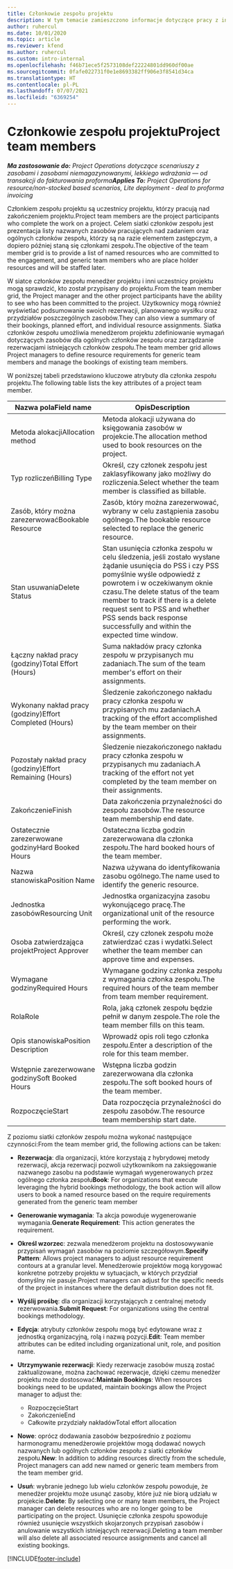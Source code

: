 ```yaml
---
title: Członkowie zespołu projektu
description: W tym temacie zamieszczono informacje dotyczące pracy z informacjami dotyczącymi członków zespołu projektu, ich atrybutami i planowaniem.
author: ruhercul
ms.date: 10/01/2020
ms.topic: article
ms.reviewer: kfend
ms.author: ruhercul
ms.custom: intro-internal
ms.openlocfilehash: f46b71ece5f2573108def22224801dd960df00ae
ms.sourcegitcommit: 0fafe022731f0e1e8693382ff906e3f8541d34ca
ms.translationtype: HT
ms.contentlocale: pl-PL
ms.lasthandoff: 07/07/2021
ms.locfileid: "6369254"
---
```

# <a name="project-team-members"></a><span data-ttu-id="a8b85-103">Członkowie zespołu projektu</span><span class="sxs-lookup"><span data-stu-id="a8b85-103">Project team members</span></span>

<span data-ttu-id="a8b85-104">_**Ma zastosowanie do:** Project Operations dotyczące scenariuszy z zasobami i zasobami niemagazynowanymi, lekkiego wdrażania — od transakcji do fakturowania proforma_</span><span class="sxs-lookup"><span data-stu-id="a8b85-104">_**Applies To:** Project Operations for resource/non-stocked based scenarios, Lite deployment - deal to proforma invoicing_</span></span>

<span data-ttu-id="a8b85-105">Członkiem zespołu projektu są uczestnicy projektu, którzy pracują nad zakończeniem projektu.</span><span class="sxs-lookup"><span data-stu-id="a8b85-105">Project team members are the project participants who complete the work on a project.</span></span> <span data-ttu-id="a8b85-106">Celem siatki członków zespołu jest prezentacja listy nazwanych zasobów pracujących nad zadaniem oraz ogólnych członków zespołu, którzy są na razie elementem zastępczym, a dopiero później staną się członkami zespołu.</span><span class="sxs-lookup"><span data-stu-id="a8b85-106">The objective of the team member grid is to provide a list of named resources who are committed to the engagement, and generic team members who are place holder resources and will be staffed later.</span></span>

<span data-ttu-id="a8b85-107">W siatce członków zespołu menedżer projektu i inni uczestnicy projektu mogą sprawdzić, kto został przypisany do projektu.</span><span class="sxs-lookup"><span data-stu-id="a8b85-107">From the team member grid, the Project manager and the other project participants have the ability to see who has been committed to the project.</span></span> <span data-ttu-id="a8b85-108">Użytkownicy mogą również wyświetlać podsumowanie swoich rezerwacji, planowanego wysiłku oraz przydziałów poszczególnych zasobów.</span><span class="sxs-lookup"><span data-stu-id="a8b85-108">They can also view a summary of their bookings, planned effort, and individual resource assignments.</span></span> <span data-ttu-id="a8b85-109">Siatka członków zespołu umożliwia menedżerom projektu zdefiniowanie wymagań dotyczących zasobów dla ogólnych członków zespołu oraz zarządzanie rezerwacjami istniejących członków zespołu.</span><span class="sxs-lookup"><span data-stu-id="a8b85-109">The team member grid allows Project managers to define resource requirements for generic team members and manage the bookings of existing team members.</span></span>

<span data-ttu-id="a8b85-110">W poniższej tabeli przedstawiono kluczowe atrybuty dla członka zespołu projektu.</span><span class="sxs-lookup"><span data-stu-id="a8b85-110">The following table lists the key attributes of a project team member.</span></span>

| <span data-ttu-id="a8b85-111">Nazwa pola</span><span class="sxs-lookup"><span data-stu-id="a8b85-111">Field name</span></span>          | <span data-ttu-id="a8b85-112">Opis</span><span class="sxs-lookup"><span data-stu-id="a8b85-112">Description</span></span>                                                                                                                                                                  |
|--------------------------|-----------------------------------------------------------------------------------------------------------------------------------------------------------------------------------|
| <span data-ttu-id="a8b85-113">Metoda alokacji</span><span class="sxs-lookup"><span data-stu-id="a8b85-113">Allocation method</span></span>        | <span data-ttu-id="a8b85-114">Metoda alokacji używana do księgowania zasobów w projekcie.</span><span class="sxs-lookup"><span data-stu-id="a8b85-114">The allocation method used to book resources on the project.</span></span>                                                                         |
| <span data-ttu-id="a8b85-115">Typ rozliczeń</span><span class="sxs-lookup"><span data-stu-id="a8b85-115">Billing Type</span></span>             | <span data-ttu-id="a8b85-116">Określ, czy członek zespołu jest zaklasyfikowany jako możliwy do rozliczenia.</span><span class="sxs-lookup"><span data-stu-id="a8b85-116">Select whether the team member is classified as billable.</span></span>                                                                                                                                       |
| <span data-ttu-id="a8b85-117">Zasób, który można zarezerwować</span><span class="sxs-lookup"><span data-stu-id="a8b85-117">Bookable Resource</span></span>        | <span data-ttu-id="a8b85-118">Zasób, który można zarezerwować, wybrany w celu zastąpienia zasobu ogólnego.</span><span class="sxs-lookup"><span data-stu-id="a8b85-118">The bookable resource selected to replace the generic resource.</span></span>                                                                                                                   |
| <span data-ttu-id="a8b85-119">Stan usuwania</span><span class="sxs-lookup"><span data-stu-id="a8b85-119">Delete Status</span></span>            | <span data-ttu-id="a8b85-120">Stan usunięcia członka zespołu w celu śledzenia, jeśli zostało wysłane żądanie usunięcia do PSS i czy PSS pomyślnie wyśle odpowiedź z powrotem i w oczekiwanym oknie czasu.</span><span class="sxs-lookup"><span data-stu-id="a8b85-120">The delete status of the team member to track if there is a delete request sent to PSS and whether PSS sends back response successfully and within the expected time window.</span></span> |
| <span data-ttu-id="a8b85-121">Łączny nakład pracy (godziny)</span><span class="sxs-lookup"><span data-stu-id="a8b85-121">Total Effort (Hours)</span></span>     | <span data-ttu-id="a8b85-122">Suma nakładów pracy członka zespołu w przypisanych mu zadaniach.</span><span class="sxs-lookup"><span data-stu-id="a8b85-122">The sum of the team member's effort on their assignments.</span></span>                                                                                                                         |
| <span data-ttu-id="a8b85-123">Wykonany nakład pracy (godziny)</span><span class="sxs-lookup"><span data-stu-id="a8b85-123">Effort Completed (Hours)</span></span> | <span data-ttu-id="a8b85-124">Śledzenie zakończonego nakładu pracy członka zespołu w przypisanych mu zadaniach.</span><span class="sxs-lookup"><span data-stu-id="a8b85-124">A tracking of the effort accomplished by the team member on their assignments.</span></span>                                                                                           |
| <span data-ttu-id="a8b85-125">Pozostały nakład pracy (godziny)</span><span class="sxs-lookup"><span data-stu-id="a8b85-125">Effort Remaining (Hours)</span></span> | <span data-ttu-id="a8b85-126">Śledzenie niezakończonego nakładu pracy członka zespołu w przypisanych mu zadaniach.</span><span class="sxs-lookup"><span data-stu-id="a8b85-126">A tracking of the effort not yet completed by the team member on their assignments.</span></span>                                                                                    |
| <span data-ttu-id="a8b85-127">Zakończenie</span><span class="sxs-lookup"><span data-stu-id="a8b85-127">Finish</span></span>                   | <span data-ttu-id="a8b85-128">Data zakończenia przynależności do zespołu zasobów.</span><span class="sxs-lookup"><span data-stu-id="a8b85-128">The resource team membership end date.</span></span>                                                                                                                                            |
| <span data-ttu-id="a8b85-129">Ostatecznie zarezerwowane godziny</span><span class="sxs-lookup"><span data-stu-id="a8b85-129">Hard Booked Hours</span></span>        | <span data-ttu-id="a8b85-130">Ostateczna liczba godzin zarezerwowana dla członka zespołu.</span><span class="sxs-lookup"><span data-stu-id="a8b85-130">The hard booked hours of the team member.</span></span>                                                                                                                                                                |
| <span data-ttu-id="a8b85-131">Nazwa stanowiska</span><span class="sxs-lookup"><span data-stu-id="a8b85-131">Position Name</span></span>            | <span data-ttu-id="a8b85-132">Nazwa używana do identyfikowania zasobu ogólnego.</span><span class="sxs-lookup"><span data-stu-id="a8b85-132">The name used to identify the generic resource.</span></span>                                                                                                                                   |
| <span data-ttu-id="a8b85-133">Jednostka zasobów</span><span class="sxs-lookup"><span data-stu-id="a8b85-133">Resourcing Unit</span></span>          | <span data-ttu-id="a8b85-134">Jednostka organizacyjna zasobu wykonującego pracę.</span><span class="sxs-lookup"><span data-stu-id="a8b85-134">The organizational unit of the resource performing the work.</span></span>                                                                                                                      |
| <span data-ttu-id="a8b85-135">Osoba zatwierdzająca projekt</span><span class="sxs-lookup"><span data-stu-id="a8b85-135">Project Approver</span></span>         | <span data-ttu-id="a8b85-136">Określ, czy członek zespołu może zatwierdzać czas i wydatki.</span><span class="sxs-lookup"><span data-stu-id="a8b85-136">Select whether the team member can approve time and expenses.</span></span>                                                                                                                     |
| <span data-ttu-id="a8b85-137">Wymagane godziny</span><span class="sxs-lookup"><span data-stu-id="a8b85-137">Required Hours</span></span>           | <span data-ttu-id="a8b85-138">Wymagane godziny członka zespołu z wymagania członka zespołu.</span><span class="sxs-lookup"><span data-stu-id="a8b85-138">The required hours of the team member from team member requirement.</span></span>                                                                                                                       |
| <span data-ttu-id="a8b85-139">Rola</span><span class="sxs-lookup"><span data-stu-id="a8b85-139">Role</span></span>                     | <span data-ttu-id="a8b85-140">Rola, jaką członek zespołu będzie pełnił w danym zespole.</span><span class="sxs-lookup"><span data-stu-id="a8b85-140">The role the team member fills on this team.</span></span>                                                                                                                                |
| <span data-ttu-id="a8b85-141">Opis stanowiska</span><span class="sxs-lookup"><span data-stu-id="a8b85-141">Position Description</span></span>     | <span data-ttu-id="a8b85-142">Wprowadź opis roli tego członka zespołu.</span><span class="sxs-lookup"><span data-stu-id="a8b85-142">Enter a description of the role for this team member.</span></span>                                                                                                                             |
| <span data-ttu-id="a8b85-143">Wstępnie zarezerwowane godziny</span><span class="sxs-lookup"><span data-stu-id="a8b85-143">Soft Booked Hours</span></span>        | <span data-ttu-id="a8b85-144">Wstępna liczba godzin zarezerwowana dla członka zespołu.</span><span class="sxs-lookup"><span data-stu-id="a8b85-144">The soft booked hours of the team member.</span></span>                                                                                                                                                                 |
| <span data-ttu-id="a8b85-145">Rozpoczęcie</span><span class="sxs-lookup"><span data-stu-id="a8b85-145">Start</span></span>                    | <span data-ttu-id="a8b85-146">Data rozpoczęcia przynależności do zespołu zasobów.</span><span class="sxs-lookup"><span data-stu-id="a8b85-146">The resource team membership start date.</span></span>                                                                                                                                          |

<span data-ttu-id="a8b85-147">Z poziomu siatki członków zespołu można wykonać następujące czynności:</span><span class="sxs-lookup"><span data-stu-id="a8b85-147">From the team member grid, the following actions can be taken:</span></span>

- <span data-ttu-id="a8b85-148">**Rezerwacja**: dla organizacji, które korzystają z hybrydowej metody rezerwacji, akcja rezerwacji pozwoli użytkownikom na zaksięgowanie nazwanego zasobu na podstawie wymagań wygenerowanych przez ogólnego członka zespołu</span><span class="sxs-lookup"><span data-stu-id="a8b85-148">**Book**: For organizations that execute leveraging the hybrid bookings methodology, the book action will allow users to book a named resource based on the require requirements generated from the generic team member</span></span>
- <span data-ttu-id="a8b85-149">**Generowanie wymagania**: Ta akcja powoduje wygenerowanie wymagania.</span><span class="sxs-lookup"><span data-stu-id="a8b85-149">**Generate Requirement**: This action generates the requirement.</span></span>
- <span data-ttu-id="a8b85-150">**Określ wzorzec**: zezwala menedżerom projektu na dostosowywanie przypisań wymagań zasobów na poziomie szczegółowym.</span><span class="sxs-lookup"><span data-stu-id="a8b85-150">**Specify Pattern**: Allows project managers to adjust resource requirement contours at a granular level.</span></span> <span data-ttu-id="a8b85-151">Menedżerowie projektów mogą korygować konkretne potrzeby projektu w sytuacjach, w których przydział domyślny nie pasuje.</span><span class="sxs-lookup"><span data-stu-id="a8b85-151">Project managers can adjust for the specific needs of the project in instances where the default distribution does not fit.</span></span>
- <span data-ttu-id="a8b85-152">**Wyślij prośbę**: dla organizacji korzystających z centralnej metody rezerwowania.</span><span class="sxs-lookup"><span data-stu-id="a8b85-152">**Submit Request**: For organizations using the central bookings methodology.</span></span>
- <span data-ttu-id="a8b85-153">**Edycja**: atrybuty członków zespołu mogą być edytowane wraz z jednostką organizacyjną, rolą i nazwą pozycji.</span><span class="sxs-lookup"><span data-stu-id="a8b85-153">**Edit**: Team member attributes can be edited including organizational unit, role, and position name.</span></span>
- <span data-ttu-id="a8b85-154">**Utrzymywanie rezerwacji**: Kiedy rezerwacje zasobów muszą zostać zaktualizowane, można zachować rezerwacje, dzięki czemu menedżer projektu może dostosować:</span><span class="sxs-lookup"><span data-stu-id="a8b85-154">**Maintain Bookings**: When resources bookings need to be updated, maintain bookings allow the Project manager to adjust the:</span></span>

    - <span data-ttu-id="a8b85-155">Rozpoczęcie</span><span class="sxs-lookup"><span data-stu-id="a8b85-155">Start</span></span>
    - <span data-ttu-id="a8b85-156">Zakończenie</span><span class="sxs-lookup"><span data-stu-id="a8b85-156">End</span></span>
    - <span data-ttu-id="a8b85-157">Całkowite przydziały nakładów</span><span class="sxs-lookup"><span data-stu-id="a8b85-157">Total effort allocation</span></span>

- <span data-ttu-id="a8b85-158">**Nowe**: oprócz dodawania zasobów bezpośrednio z poziomu harmonogramu menedżerowie projektów mogą dodawać nowych nazwanych lub ogólnych członków zespołu z siatki członków zespołu.</span><span class="sxs-lookup"><span data-stu-id="a8b85-158">**New**: In addition to adding resources directly from the schedule, Project managers can add new named or generic team members from the team member grid.</span></span>
- <span data-ttu-id="a8b85-159">**Usuń**: wybranie jednego lub wielu członków zespołu powoduje, że menedżer projektu może usunąć zasoby, które już nie biorą udziału w projekcie.</span><span class="sxs-lookup"><span data-stu-id="a8b85-159">**Delete**: By selecting one or many team members, the Project manager can delete resources who are no longer going to be participating on the project.</span></span> <span data-ttu-id="a8b85-160">Usunięcie członka zespołu spowoduje również usunięcie wszystkich skojarzonych przypisań zasobów i anulowanie wszystkich istniejących rezerwacji.</span><span class="sxs-lookup"><span data-stu-id="a8b85-160">Deleting a team member will also delete all associated resource assignments and  cancel all existing bookings.</span></span>


[!INCLUDE[footer-include](../includes/footer-banner.md)]